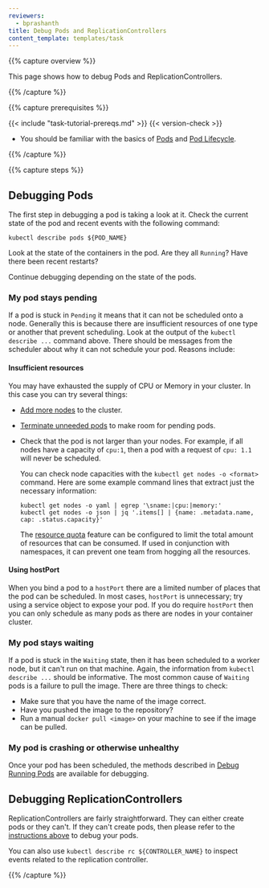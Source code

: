 ```yaml
---
reviewers:
  - bprashanth
title: Debug Pods and ReplicationControllers
content_template: templates/task
---
```


{{% capture overview %}}

This page shows how to debug Pods and ReplicationControllers.

{{% /capture %}}

{{% capture prerequisites %}}

{{< include "task-tutorial-prereqs.md" >}} {{< version-check >}}

- You should be familiar with the basics of
  [Pods](/docs/concepts/workloads/pods/pod/) and
  [Pod Lifecycle](/docs/concepts/workloads/pods/pod-lifecycle/).

{{% /capture %}}

{{% capture steps %}}

## Debugging Pods

The first step in debugging a pod is taking a look at it. Check the current
state of the pod and recent events with the following command:

```shell
kubectl describe pods ${POD_NAME}
```

Look at the state of the containers in the pod. Are they all `Running`? Have
there been recent restarts?

Continue debugging depending on the state of the pods.

### My pod stays pending

If a pod is stuck in `Pending` it means that it can not be scheduled onto a
node. Generally this is because there are insufficient resources of one type or
another that prevent scheduling. Look at the output of the
`kubectl describe ...` command above. There should be messages from the
scheduler about why it can not schedule your pod. Reasons include:

#### Insufficient resources

You may have exhausted the supply of CPU or Memory in your cluster. In this case
you can try several things:

- [Add more nodes](/docs/admin/cluster-management/#resizing-a-cluster) to the
  cluster.

- [Terminate unneeded pods](/docs/user-guide/pods/single-container/#deleting_a_pod)
  to make room for pending pods.

- Check that the pod is not larger than your nodes. For example, if all nodes
  have a capacity of `cpu:1`, then a pod with a request of `cpu: 1.1` will never
  be scheduled.

  You can check node capacities with the `kubectl get nodes -o <format>`
  command. Here are some example command lines that extract just the necessary
  information:

  ```shell
  kubectl get nodes -o yaml | egrep '\sname:|cpu:|memory:'
  kubectl get nodes -o json | jq '.items[] | {name: .metadata.name, cap: .status.capacity}'
  ```

  The [resource quota](/docs/concepts/policy/resource-quotas/) feature can be
  configured to limit the total amount of resources that can be consumed. If
  used in conjunction with namespaces, it can prevent one team from hogging all
  the resources.

#### Using hostPort

When you bind a pod to a `hostPort` there are a limited number of places that
the pod can be scheduled. In most cases, `hostPort` is unnecessary; try using a
service object to expose your pod. If you do require `hostPort` then you can
only schedule as many pods as there are nodes in your container cluster.

### My pod stays waiting

If a pod is stuck in the `Waiting` state, then it has been scheduled to a worker
node, but it can't run on that machine. Again, the information from
`kubectl describe ...` should be informative. The most common cause of `Waiting`
pods is a failure to pull the image. There are three things to check:

- Make sure that you have the name of the image correct.
- Have you pushed the image to the repository?
- Run a manual `docker pull <image>` on your machine to see if the image can be
  pulled.

### My pod is crashing or otherwise unhealthy

Once your pod has been scheduled, the methods described in
[Debug Running Pods](/docs/tasks/debug-application-cluster/debug-running-pod/)
are available for debugging.

## Debugging ReplicationControllers

ReplicationControllers are fairly straightforward. They can either create pods
or they can't. If they can't create pods, then please refer to the
[instructions above](#debugging-pods) to debug your pods.

You can also use `kubectl describe rc ${CONTROLLER_NAME}` to inspect events
related to the replication controller.

{{% /capture %}}
